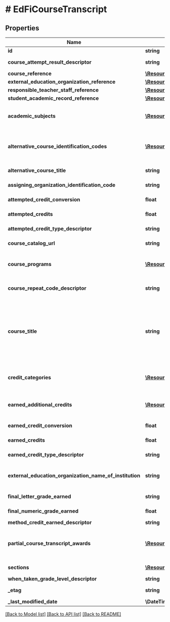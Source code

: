 # # EdFiCourseTranscript

## Properties

Name | Type | Description | Notes
------------ | ------------- | ------------- | -------------
**id** | **string** |  | [optional]
**course_attempt_result_descriptor** | **string** | The result from the student&#39;s attempt to take the course. |
**course_reference** | [**\Resources\Model\EdFiCourseReference**](EdFiCourseReference.md) |  |
**external_education_organization_reference** | [**\Resources\Model\EdFiEducationOrganizationReference**](EdFiEducationOrganizationReference.md) |  | [optional]
**responsible_teacher_staff_reference** | [**\Resources\Model\EdFiStaffReference**](EdFiStaffReference.md) |  | [optional]
**student_academic_record_reference** | [**\Resources\Model\EdFiStudentAcademicRecordReference**](EdFiStudentAcademicRecordReference.md) |  |
**academic_subjects** | [**\Resources\Model\EdFiCourseTranscriptAcademicSubject[]**](EdFiCourseTranscriptAcademicSubject.md) | An unordered collection of courseTranscriptAcademicSubjects. The subject area for the course transcript credits awarded in the course transcript. | [optional]
**alternative_course_identification_codes** | [**\Resources\Model\EdFiCourseTranscriptAlternativeCourseIdentificationCode[]**](EdFiCourseTranscriptAlternativeCourseIdentificationCode.md) | An unordered collection of courseTranscriptAlternativeCourseIdentificationCodes. The code that identifies the course, course offering, the code from an external educational organization, or other alternate course code. | [optional]
**alternative_course_title** | **string** | The descriptive name given to a course of study offered in the school, if different from the CourseTitle. | [optional]
**assigning_organization_identification_code** | **string** | The organization code or name assigning the course identification code. | [optional]
**attempted_credit_conversion** | **float** | Conversion factor that when multiplied by the number of credits is equivalent to Carnegie units. | [optional]
**attempted_credits** | **float** | The value of credits or units of value awarded for the completion of a course. | [optional]
**attempted_credit_type_descriptor** | **string** | The type of credits or units of value awarded for the completion of a course. | [optional]
**course_catalog_url** | **string** | The URL for the course catalog that defines the course identification code. | [optional]
**course_programs** | [**\Resources\Model\EdFiCourseTranscriptCourseProgram[]**](EdFiCourseTranscriptCourseProgram.md) | An unordered collection of courseTranscriptCoursePrograms. The program(s) that the student participated in the context of the course. | [optional]
**course_repeat_code_descriptor** | **string** | Indicates that an academic course has been repeated by a student and how that repeat is to be computed in the student&#39;s academic grade average. | [optional]
**course_title** | **string** | The descriptive name given to a course of study offered in a school or other institution or organization. In departmentalized classes at the elementary, secondary, and postsecondary levels (and for staff development activities), this refers to the name by which a course is identified (e.g., American History, English III). For elementary and other non-departmentalized classes, it refers to any portion of the instruction for which a grade or report is assigned (e.g., reading, composition, spelling, language arts). | [optional]
**credit_categories** | [**\Resources\Model\EdFiCourseTranscriptCreditCategory[]**](EdFiCourseTranscriptCreditCategory.md) | An unordered collection of courseTranscriptCreditCategories. A categorization for the course transcript credits awarded in the course transcript. | [optional]
**earned_additional_credits** | [**\Resources\Model\EdFiCourseTranscriptEarnedAdditionalCredits[]**](EdFiCourseTranscriptEarnedAdditionalCredits.md) | An unordered collection of courseTranscriptEarnedAdditionalCredits. The number of additional credits a student attempted and could earn for successfully completing a given course. | [optional]
**earned_credit_conversion** | **float** | Conversion factor that when multiplied by the number of credits is equivalent to Carnegie units. | [optional]
**earned_credits** | **float** | The value of credits or units of value awarded for the completion of a course. | [optional]
**earned_credit_type_descriptor** | **string** | The type of credits or units of value awarded for the completion of a course. | [optional]
**external_education_organization_name_of_institution** | **string** | Name of the external institution where the student completed the course; to be used only when the reference external education organization is not available. | [optional]
**final_letter_grade_earned** | **string** | The final indicator of student performance in a class as submitted by the instructor. | [optional]
**final_numeric_grade_earned** | **float** | The final indicator of student performance in a class as submitted by the instructor. | [optional]
**method_credit_earned_descriptor** | **string** | The method the credits were earned. | [optional]
**partial_course_transcript_awards** | [**\Resources\Model\EdFiCourseTranscriptPartialCourseTranscriptAwards[]**](EdFiCourseTranscriptPartialCourseTranscriptAwards.md) | An unordered collection of courseTranscriptPartialCourseTranscriptAwards. A collection of partial credits and/or grades a student earned against the course over the session, used when awards of credit are incremental. | [optional]
**sections** | [**\Resources\Model\EdFiCourseTranscriptSection[]**](EdFiCourseTranscriptSection.md) | An unordered collection of courseTranscriptSections. The section(s) associated with the course transcript. | [optional]
**when_taken_grade_level_descriptor** | **string** | Student&#39;s grade level at time of course. | [optional]
**_etag** | **string** | A unique system-generated value that identifies the version of the resource. | [optional]
**_last_modified_date** | **\DateTime** | The date and time the resource was last modified. | [optional]

[[Back to Model list]](../../README.md#models) [[Back to API list]](../../README.md#endpoints) [[Back to README]](../../README.md)
